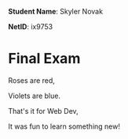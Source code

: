 **Student Name**: Skyler Novak

**NetID**: ix9753

# Final Exam

Roses are red,

Violets are blue.

That's it for Web Dev,

It was fun to learn something new!
